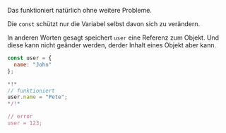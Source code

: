 Das funktioniert natürlich ohne weitere Probleme.

Die `const` schützt nur die Variabel selbst davon sich zu verändern. 

In anderen Worten gesagt speichert `user` eine Referenz zum Objekt. Und diese kann nicht geänder werden, derder Inhalt eines Objekt aber kann. 

```js run
const user = {
  name: "John"
};

*!*
// funktioniert
user.name = "Pete";
*/!*

// error
user = 123;
```
